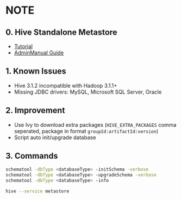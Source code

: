 NOTE
====

## 0. Hive Standalone Metastore
* [Tutorial](https://techjogging.com/standalone-hive-metastore-presto-docker.html)
* [AdminManual Guide](https://cwiki.apache.org/confluence/display/Hive/AdminManual+Metastore+3.0+Administration)

## 1. Known Issues
* Hive 3.1.2 incompatible with Hadoop 3.1.1+
* Missing JDBC drivers: MySQL, Microsoft SQL Server, Oracle

## 2. Improvement
* Use Ivy to download extra packages (`HIVE_EXTRA_PACKAGES` comma seperated, package in format `groupId:artifactId:version`)
* Script auto init/upgrade database

## 3. Commands
```bash
schematool -dbType <databaseType> -initSchema -verbose
schematool -dbType <databaseType> -upgradeSchema -verbose
schematool -dbType <databaseType> -info

hive --service metastore
```
